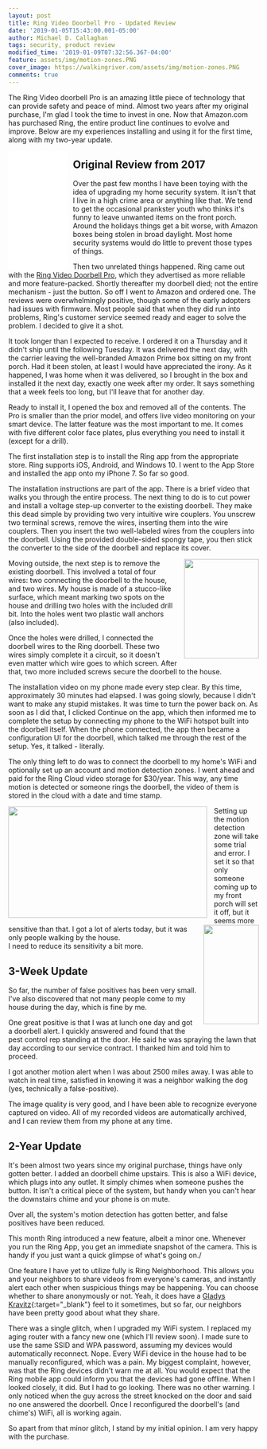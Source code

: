 ```yaml
---
layout: post
title: Ring Video Doorbell Pro - Updated Review
date: '2019-01-05T15:43:00.001-05:00'
author: Michael D. Callaghan
tags: security, product review
modified_time: '2019-01-09T07:32:56.367-04:00'
feature: assets/img/motion-zones.PNG
cover_image: https://walkingriver.com/assets/img/motion-zones.PNG
comments: true
---
```


The Ring Video doorbell Pro is an amazing little piece of technology that can provide safety and peace of mind. Almost two years after my original purchase, I'm glad I took the time to invest in one. Now that Amazon.com has purchased Ring, the entire product line continues to evolve and improve. Below are my experiences installing and using it for the first time, along with my two-year update.

<!--more-->

<iframe style="width:120px;height:240px;margin-right: 10px;" align="left"  marginwidth="0" marginheight="0" scrolling="no" frameborder="0" src="//ws-na.amazon-adsystem.com/widgets/q?ServiceVersion=20070822&OneJS=1&Operation=GetAdHtml&MarketPlace=US&source=ss&ref=as_ss_li_til&ad_type=product_link&tracking_id=walkingriver-20&language=en_US&marketplace=amazon&region=US&placement=B01DM6BDA4&asins=B01DM6BDA4&linkId=63c27da3541cef7389faee6096faf457&show_border=true&link_opens_in_new_window=true"></iframe>


## Original Review from 2017

Over the past few months I have been toying with the idea of upgrading my home security system. It isn't that I live in a high crime area or anything like that. We tend to get the occasional prankster youth who thinks it's funny to leave unwanted items on the front porch. Around the holidays things get a bit worse, with Amazon boxes being stolen in broad daylight. Most home security systems would do little to prevent those types of things.<br />


Then two unrelated things happened. Ring came out with the <a href="https://amzn.to/2iN6GmI" rel="nofollow" target="_blank">Ring Video Doorbell Pro</a>, which they advertised as more reliable and more feature-packed. Shortly thereafter my doorbell died; not the entire mechanism - just the button. So off I went to Amazon and ordered one. The reviews were overwhelmingly positive, though some of the early adopters had issues with firmware. Most people said that when they did run into problems, Ring's customer service seemed ready and eager to solve the problem. I decided to give it a shot.

It took longer than I expected to receive. I ordered it on a Thursday and it didn't ship until the following Tuesday. It was delivered the next day, with the carrier leaving the well-branded Amazon Prime box sitting on my front porch. Had it been stolen, at least I would have appreciated the irony. As it happened, I was home when it was delivered, so I brought in the box and installed it the next day, exactly one week after my order. It says something that a week feels too long, but I'll leave that for another day.


Ready to install it, I opened the box and removed all of the contents. The Pro is smaller than the prior model, and offers live video monitoring on your smart device. The latter feature was the most important to me. It comes with five different color face plates, plus everything you need to install it (except for a drill).


The first installation step is to install the Ring app from the appropriate store. Ring supports iOS, Android, and Windows 10. I went to the App Store and installed the app onto my iPhone 7. So far so good.


The installation instructions are part of the app. There is a brief video that walks you through the entire process. The next thing to do is to cut power and install a voltage step-up converter to the existing doorbell. They make this dead simple by providing two very intuitive wire couplers. You unscrew two terminal screws, remove the wires, inserting them into the wire couplers. Then you insert the two well-labeled wires from the couplers into the doorbell. Using the provided double-sided spongy tape, you then stick the converter to the side of the doorbell and replace its cover.


<a href="https://4.bp.blogspot.com/-0tAnwBhwBa4/WG60eYAPlcI/AAAAAAAADNg/pICdHd1IvqMEJNOcWva-1-FiT0LXBDs0QCPcB/s1600/IMG_0862.JPG" imageanchor="1" style="clear: right; float: right; margin-bottom: 1em; margin-left: 1em;"><img border="0" height="200" src="https://4.bp.blogspot.com/-0tAnwBhwBa4/WG60eYAPlcI/AAAAAAAADNg/pICdHd1IvqMEJNOcWva-1-FiT0LXBDs0QCPcB/s200/IMG_0862.JPG" width="150" /></a>Moving outside, the next step is to remove the existing doorbell. This involved a total of four wires: two connecting the doorbell to the house, and two wires. My house is made of a stucco-like surface, which meant marking two spots on the house and drilling two holes with the included drill bit. Into the holes went two plastic wall anchors (also included).

Once the holes were drilled, I connected the doorbell wires to the Ring doorbell. These two wires simply complete it a circuit, so it doesn't even matter which wire goes to which screen. After that, two more included screws secure the doorbell to the house.


The installation video on my phone made every step clear. By this time, approximately 30 minutes had elapsed. I was going slowly, because I didn't want to make any stupid mistakes. It was time to turn the power back on. As soon as I did that, I clicked Continue on the app, which then informed me to complete the setup by connecting my phone to the WiFi hotspot built into the doorbell itself. When the phone connected, the app then became a configuration UI for the doorbell, which talked me through the rest of the setup. Yes, it talked - literally.


The only thing left to do was to connect the doorbell to my home's WiFi and optionally set up an account and motion detection zones. I went ahead and paid for the Ring Cloud video storage for $30/year. This way, any time motion is detected or someone rings the doorbell, the video of them is stored in the cloud with a date and time stamp.


<a href="https://1.bp.blogspot.com/-UWwqGcUNUGo/WG61oZwZMcI/AAAAAAAADOI/vgClIljzVwUH9-aL7gJpcFIKA87rbaGtQCKgB/s1600/IMG_0863.PNG" imageanchor="1" style="clear: left; float: left; margin-bottom: 1em; margin-right: 1em;"><img border="0" height="224" src="https://1.bp.blogspot.com/-UWwqGcUNUGo/WG61oZwZMcI/AAAAAAAADOI/vgClIljzVwUH9-aL7gJpcFIKA87rbaGtQCKgB/s400/IMG_0863.PNG" width="400" /></a>

<a href="https://2.bp.blogspot.com/-XkV1WYOTF1s/WG6117ep5QI/AAAAAAAADOM/fOfYJ-9DKU8BIOUIgg9XQcTFgH9olIU7gCKgB/s1600/IMG_0864.PNG" imageanchor="1" style="clear: right; float: right; margin-bottom: 1em; margin-left: 1em;"><img border="0" height="200" src="https://2.bp.blogspot.com/-XkV1WYOTF1s/WG6117ep5QI/AAAAAAAADOM/fOfYJ-9DKU8BIOUIgg9XQcTFgH9olIU7gCKgB/s200/IMG_0864.PNG" width="111" /></a>

Setting up the motion detection zone will take some trial and error. I set it so that only someone coming up to my front porch will set it off, but it seems more sensitive than that. I got a lot of alerts today, but it was only people walking by the house. <br />I need to reduce its sensitivity a bit more.

## 3-Week Update

So far, the number of false positives has been very small. I've also discovered that not many people come to my house during the day, which is fine by me.

One great positive is that I was at lunch one day and got a doorbell alert. I quickly answered and found that the pest control rep standing at the door. He said he was spraying the lawn that day according to our service contract. I thanked him and told him to proceed.

I got another motion alert when I was about 2500 miles away. I was able to watch in real time, satisfied in knowing it was a neighbor walking the dog (yes, technically a false-positive).

The image quality is very good, and I have been able to recognize everyone captured on video. All of my recorded videos are automatically archived, and I can review them from my phone at any time.

## 2-Year Update

It's been almost two years since my original purchase, things have only gotten better. I added an doorbell chime upstairs. This is also a WiFi device, which plugs into any outlet. It simply chimes when someone pushes the button. It isn't a critical piece of the system, but handy when you can't hear the downstairs chime and your phone is on mute.

Over all, the system's motion detection has gotten better, and false positives have been reduced. 

This month Ring introduced a new feature, albeit a minor one. Whenever you run the Ring App, you get an immediate snapshot of the camera. This is handy if you just want a quick glimpse of what's going on./

One feature I have yet to utilize fully is Ring Neighborhood. This allows you and your neighbors to share videos from everyone's cameras, and instantly alert each other when suspicious things may be happening. You can choose whether to share anonymously or not. Yeah, it does have a [Gladys Kravitz](http://bewitched.wikia.com/wiki/Gladys_Kravitz){:target="_blank"} feel to it sometimes, but so far, our neighbors have been pretty good about what they share.

There was a single glitch, when I upgraded my WiFi system. I replaced my aging router with a fancy new one (which I'll review soon). I made sure to use the same SSID and WPA password, assuming my devices would automatically reconnect. Nope. Every WiFi device in the house had to be manually reconfigured, which was a pain. My biggest complaint, however, was that the Ring devices didn't warn me at all. You would expect that the Ring mobile app could inform you that the devices had gone offline. When I looked closely, it did. But I had to go looking. There was no other warning. I only noticed when the guy across the street knocked on the door and said no one answered the doorbell. Once I reconfigured the doorbell's (and chime's) WiFi, all is working again.

So apart from that minor glitch, I stand by my initial opinion. I am very happy with the purchase.
